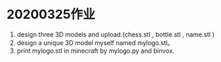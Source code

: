 
# 20200325作业
1. design three 3D models and upload.(chess.stl , bottle.stl , name.stl ) 
2. design a unique 3D model myself named mylogo.stl。  
3. print mylogo.stl in minecraft by mylogo.py and binvox. 

